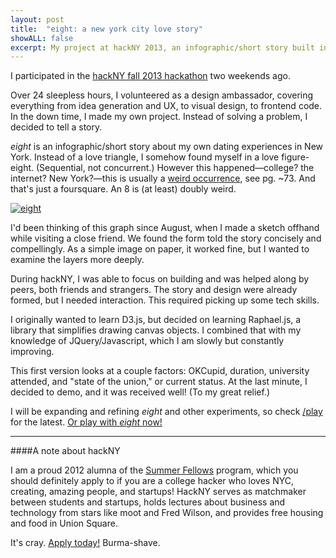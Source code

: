 ```yaml
---
layout: post
title:  "eight: a new york city love story"
showALL: false
excerpt: My project at hackNY 2013, an infographic/short story built in Raphael.js
---
```

I participated in the [hackNY fall 2013 hackathon](http://hackny.org) two weekends ago.

Over 24 sleepless hours, I volunteered as a design ambassador, covering everything from idea generation and UX, to visual design, to frontend code. In the down time, I made my own project. Instead of solving a problem, I decided to tell a story.

*eight* is an infographic/short story about my own dating experiences in New York. Instead of a love triangle, I somehow found myself in a love figure-eight. (Sequential, not concurrent.) However this happened&mdash;college? the internet? New York?&mdash;this is usually a  [weird occurrence](http://www.soc.duke.edu/~jmoody77/chains.pdf), see pg. ~73. And that's just a foursquare. An 8 is (at least) doubly weird.

[![eight](/lib/img/eight-grungerabbit.png)](/play/eight.html)

I'd been thinking of this graph since August, when I made a sketch offhand while visiting a close friend. We found the form told the story concisely and compellingly. As a simple image on paper, it worked fine, but I wanted to examine the layers more deeply.

During hackNY, I was able to focus on building and was helped along by peers, both friends and strangers. The story and design were already formed, but I needed interaction. This required picking up some tech skills.

I originally wanted to learn D3.js, but decided on learning Raphael.js, a library that simplifies drawing canvas objects. I combined that with my knowledge of JQuery/Javascript, which I am slowly but constantly improving.

This first version looks at a couple factors: OKCupid, duration, university attended, and "state of the union," or current status. At the last minute, I decided to demo, and it was received well! (To my great relief.)

I will be expanding and refining *eight* and other experiments, so check [/play](Play) for the latest. [Or play with *eight* now!](/play/eight.html)

---
####A note about hackNY

I am a proud 2012 alumna of the [Summer Fellows](http://apply.hackny.org/) program, which you should definitely apply to if you are a college hacker who loves NYC, creating, amazing people, and startups! HackNY serves as matchmaker between students and startups, holds lectures about business and technology from stars like moot and Fred Wilson, and provides free housing and food in Union Square. 

It's cray. [Apply today!](http://apply.hackny.org/) Burma-shave.